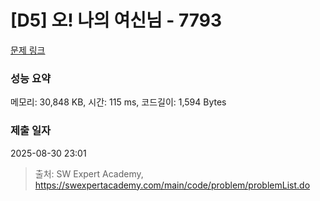 # [D5] 오! 나의 여신님 - 7793 

[문제 링크](https://swexpertacademy.com/main/code/problem/problemDetail.do?contestProbId=AWsBQpPqMNMDFARG) 

### 성능 요약

메모리: 30,848 KB, 시간: 115 ms, 코드길이: 1,594 Bytes

### 제출 일자

2025-08-30 23:01



> 출처: SW Expert Academy, https://swexpertacademy.com/main/code/problem/problemList.do